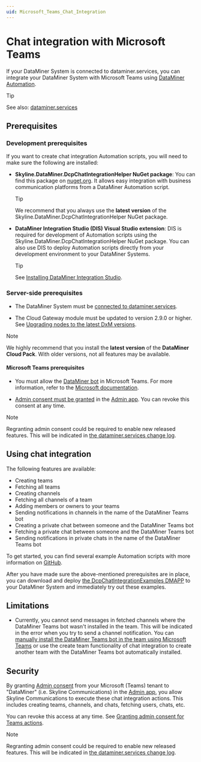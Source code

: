 ```yaml
---
uid: Microsoft_Teams_Chat_Integration
---
```


# Chat integration with Microsoft Teams

If your DataMiner System is connected to dataminer.services, you can integrate your DataMiner System with Microsoft Teams using [DataMiner Automation](xref:automation).

> [!TIP]
> See also: [dataminer.services](xref:Part51CloudPlatform)

## Prerequisites

### Development prerequisites

If you want to create chat integration Automation scripts, you will need to make sure the following are installed:

- **Skyline.DataMiner.DcpChatIntegrationHelper NuGet package**: You can find this package on [nuget.org](https://www.nuget.org/packages/Skyline.DataMiner.DcpChatIntegrationHelper). It allows easy integration with business communication platforms from a DataMiner Automation script.

  > [!TIP]
  > We recommend that you always use the **latest version** of the Skyline.DataMiner.DcpChatIntegrationHelper NuGet package.

- **DataMiner Integration Studio (DIS) Visual Studio extension**: DIS is required for development of Automation scripts using the Skyline.DataMiner.DcpChatIntegrationHelper NuGet package. You can also use DIS to deploy Automation scripts directly from your development environment to your DataMiner Systems.

  > [!TIP]
  > See [Installing DataMiner Integration Studio](xref:Installing_and_configuring_the_software).

### Server-side prerequisites

- The DataMiner System must be [connected to dataminer.services](xref:Connecting_your_DataMiner_System_to_the_cloud).

- The Cloud Gateway module must be updated to version 2.9.0 or higher. See [Upgrading nodes to the latest DxM versions](xref:Managing_cloud-connected_nodes).

> [!NOTE]
> We highly recommend that you install the **latest version** of the **DataMiner Cloud Pack**. With older versions, not all features may be available.

#### Microsoft Teams prerequisites

- You must allow the [DataMiner bot](https://teams.microsoft.com/l/app/9a09d087-5d07-4481-b34f-cd053eab7925) in Microsoft Teams. For more information, refer to the [Microsoft documentation](https://docs.microsoft.com/en-us/microsoftteams/manage-apps).

- [Admin consent must be granted](xref:Granting_admin_consent) in the [Admin app](https://admin.dataminer.services). You can revoke this consent at any time.

> [!NOTE]
> Regranting admin consent could be required to enable new released features. This will be indicated in [the dataminer.services change log](xref:DCP_change_log).

## Using chat integration

The following features are available:

- Creating teams
- Fetching all teams
- Creating channels
- Fetching all channels of a team
- Adding members or owners to your teams
- Sending notifications in channels in the name of the DataMiner Teams bot
- Creating a private chat between someone and the DataMiner Teams bot
- Fetching a private chat between someone and the DataMiner Teams bot
- Sending notifications in private chats in the name of the DataMiner Teams bot

To get started, you can find several example Automation scripts with more information on [GitHub](https://github.com/SkylineCommunications/ChatOps-Extensions/tree/main/ChatIntegrationExamples).

After you have made sure the above-mentioned prerequisites are in place, you can download and deploy [the DcpChatIntegrationExamples DMAPP](https://github.com/SkylineCommunications/ChatOps-Extensions/blob/main/ChatIntegrationExamples/README.md#getting-started) to your DataMiner System and immediately try out these examples.

## Limitations

- Currently, you cannot send messages in fetched channels where the DataMiner Teams bot wasn't installed in the team. This will be indicated in the error when you try to send a channel notification. You can [manually install the DataMiner Teams bot in the team using Microsoft Teams](xref:DataMiner_Teams_bot#dataminer-teams-bot-installation) or use the create team functionality of chat integration to create another team with the DataMiner Teams bot automatically installed.

## Security

By granting [Admin consent](xref:Granting_admin_consent) from your Microsoft (Teams) tenant to "DataMiner" (i.e. Skyline Communications) in the [Admin app](https://admin.dataminer.services), you allow Skyline Communications to execute these chat integration actions. This includes creating teams, channels, and chats, fetching users, chats, etc.

You can revoke this access at any time. See [Granting admin consent for Teams actions](xref:Granting_admin_consent).

> [!NOTE]
> Regranting admin consent could be required to enable new released features. This will be indicated in [the dataminer.services change log](xref:DCP_change_log).
